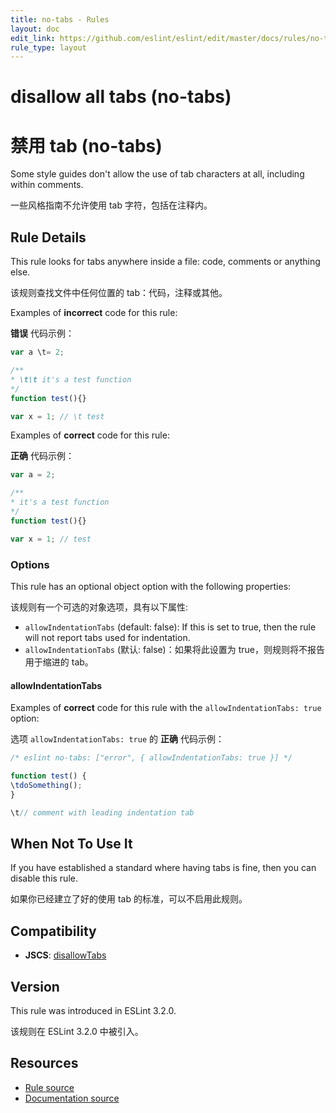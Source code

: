 ```yaml
---
title: no-tabs - Rules
layout: doc
edit_link: https://github.com/eslint/eslint/edit/master/docs/rules/no-tabs.md
rule_type: layout
---
```

<!-- Note: No pull requests accepted for this file. See README.md in the root directory for details. -->

# disallow all tabs (no-tabs)

# 禁用 tab (no-tabs)

Some style guides don't allow the use of tab characters at all, including within comments.

一些风格指南不允许使用 tab 字符，包括在注释内。

## Rule Details

This rule looks for tabs anywhere inside a file: code, comments or anything else.

该规则查找文件中任何位置的 tab：代码，注释或其他。

Examples of **incorrect** code for this rule:

**错误** 代码示例：

```js
var a \t= 2;

/**
* \t\t it's a test function
*/
function test(){}

var x = 1; // \t test
```

Examples of **correct** code for this rule:

**正确** 代码示例：

```js
var a = 2;

/**
* it's a test function
*/
function test(){}

var x = 1; // test
```

### Options

This rule has an optional object option with the following properties:

该规则有一个可选的对象选项，具有以下属性:

* `allowIndentationTabs` (default: false): If this is set to true, then the rule will not report tabs used for indentation.
* `allowIndentationTabs` (默认: false)：如果将此设置为 true，则规则将不报告用于缩进的 tab。

#### allowIndentationTabs

Examples of **correct** code for this rule with the `allowIndentationTabs: true` option:

选项 `allowIndentationTabs: true` 的 **正确** 代码示例：

```js
/* eslint no-tabs: ["error", { allowIndentationTabs: true }] */

function test() {
\tdoSomething();
}

\t// comment with leading indentation tab
```

## When Not To Use It

If you have established a standard where having tabs is fine, then you can disable this rule.

如果你已经建立了好的使用 tab 的标准，可以不启用此规则。

## Compatibility

* **JSCS**: [disallowTabs](https://jscs-dev.github.io/rule/disallowTabs)

## Version

This rule was introduced in ESLint 3.2.0.

该规则在 ESLint 3.2.0 中被引入。

## Resources

* [Rule source](https://github.com/eslint/eslint/tree/master/lib/rules/no-tabs.js)
* [Documentation source](https://github.com/eslint/eslint/tree/master/docs/rules/no-tabs.md)
